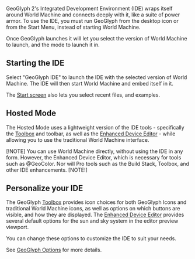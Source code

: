 GeoGlyph 2's Integrated Development Environment (IDE) wraps itself around World Machine and connects deeply with it, like a suite of power armor. To use the IDE, you must run GeoGlyph from the desktop icon or from the Start Menu, instead of starting World Machine.

Once GeoGlyph launches it will let you select the version of World Machine to launch, and the mode to launch it in.

## Starting the IDE
Select "GeoGlyph IDE" to launch the IDE with the selected version of World Machine. The IDE will then start World Machine and embed itself in it.

The [Start screen](IDE--Start-Screen) also lets you select recent files, and examples.

## Hosted Mode
The Hosted Mode uses a lightweight version of the IDE tools - specifically the [Toolbox](IDE--Toolbox) and toolbar, as well as the [Enhanced Device Editor](IDE--Device-Editor) - while allowing you to use the traditional World Machine interface.

[!NOTE]
You can use World Machine directly, without using the IDE in any form. However, the Enhanced Device Editor, which is necessary for tools such as @GeoColor. Nor will Pro tools such as the Build Stack, Toolbox, and other IDE enhancements.
[NOTE!]

## Personalize your IDE
The GeoGlyph [Toolbox](IDE--Toolbox) provides icon choices for both GeoGlyph Icons and traditional World Machine icons, as well as options on which buttons are visible, and how they are displayed. The [Enhanced Device Editor](IDE--Device-Editor) provides several default options for the sun and sky system in the editor preview viewport.

You can change these options to customize the IDE to suit your needs.

See [GeoGlyph Options](IDE--GeoGlyph-Options) for more details.